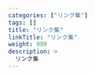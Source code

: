 ```yaml
---
categories: ["リンク集"]
tags: [] 
title: "リンク集"
linkTitle: "リンク集"
weight: 999
description: >
  リンク集
---
```



